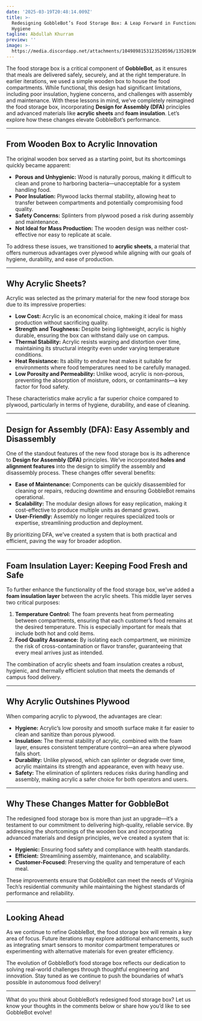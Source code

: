 ```yaml
---
date: '2025-03-19T20:48:14.009Z'
title: >-
  Redesigning GobbleBot’s Food Storage Box: A Leap Forward in Functionality and
  Hygiene
tagline: Abdullah Khurram
preview: ''
image: >-
  https://media.discordapp.net/attachments/1049898153123520596/1352019630935511161/image.png?ex=67dc7de7&is=67db2c67&hm=8d6922a4393bd38a4765cae412086c2cd50f753ff17da93ca4034661e1e467d5&=&format=webp&quality=lossless
---
```


The food storage box is a critical component of **GobbleBot**, as it ensures that meals are delivered safely, securely, and at the right temperature. In earlier iterations, we used a simple wooden box to house the food compartments. While functional, this design had significant limitations, including poor insulation, hygiene concerns, and challenges with assembly and maintenance. With these lessons in mind, we’ve completely reimagined the food storage box, incorporating **Design for Assembly (DFA)** principles and advanced materials like **acrylic sheets** and **foam insulation**. Let’s explore how these changes elevate GobbleBot’s performance.

---

## From Wooden Box to Acrylic Innovation

The original wooden box served as a starting point, but its shortcomings quickly became apparent:

- **Porous and Unhygienic:** Wood is naturally porous, making it difficult to clean and prone to harboring bacteria—unacceptable for a system handling food.
- **Poor Insulation:** Plywood lacks thermal stability, allowing heat to transfer between compartments and potentially compromising food quality.
- **Safety Concerns:** Splinters from plywood posed a risk during assembly and maintenance.
- **Not Ideal for Mass Production:** The wooden design was neither cost-effective nor easy to replicate at scale.

To address these issues, we transitioned to **acrylic sheets**, a material that offers numerous advantages over plywood while aligning with our goals of hygiene, durability, and ease of production.

---

## Why Acrylic Sheets?

Acrylic was selected as the primary material for the new food storage box due to its impressive properties:

- **Low Cost:** Acrylic is an economical choice, making it ideal for mass production without sacrificing quality.
- **Strength and Toughness:** Despite being lightweight, acrylic is highly durable, ensuring the box can withstand daily use on campus.
- **Thermal Stability:** Acrylic resists warping and distortion over time, maintaining its structural integrity even under varying temperature conditions.
- **Heat Resistance:** Its ability to endure heat makes it suitable for environments where food temperatures need to be carefully managed.
- **Low Porosity and Permeability:** Unlike wood, acrylic is non-porous, preventing the absorption of moisture, odors, or contaminants—a key factor for food safety.

These characteristics make acrylic a far superior choice compared to plywood, particularly in terms of hygiene, durability, and ease of cleaning.

---

## Design for Assembly (DFA): Easy Assembly and Disassembly

One of the standout features of the new food storage box is its adherence to **Design for Assembly (DFA)** principles. We’ve incorporated **holes and alignment features** into the design to simplify the assembly and disassembly process. These changes offer several benefits:

- **Ease of Maintenance:** Components can be quickly disassembled for cleaning or repairs, reducing downtime and ensuring GobbleBot remains operational.
- **Scalability:** The modular design allows for easy replication, making it cost-effective to produce multiple units as demand grows.
- **User-Friendly:** Assembly no longer requires specialized tools or expertise, streamlining production and deployment.

By prioritizing DFA, we’ve created a system that is both practical and efficient, paving the way for broader adoption.

---

## Foam Insulation Layer: Keeping Food Fresh and Safe

To further enhance the functionality of the food storage box, we’ve added a **foam insulation layer** between the acrylic sheets. This middle layer serves two critical purposes:

1. **Temperature Control:** The foam prevents heat from permeating between compartments, ensuring that each customer’s food remains at the desired temperature. This is especially important for meals that include both hot and cold items.
2. **Food Quality Assurance:** By isolating each compartment, we minimize the risk of cross-contamination or flavor transfer, guaranteeing that every meal arrives just as intended.

The combination of acrylic sheets and foam insulation creates a robust, hygienic, and thermally efficient solution that meets the demands of campus food delivery.

---

## Why Acrylic Outshines Plywood

When comparing acrylic to plywood, the advantages are clear:

- **Hygiene:** Acrylic’s low porosity and smooth surface make it far easier to clean and sanitize than porous plywood.
- **Insulation:** The thermal stability of acrylic, combined with the foam layer, ensures consistent temperature control—an area where plywood falls short.
- **Durability:** Unlike plywood, which can splinter or degrade over time, acrylic maintains its strength and appearance, even with heavy use.
- **Safety:** The elimination of splinters reduces risks during handling and assembly, making acrylic a safer choice for both operators and users.

---

## Why These Changes Matter for GobbleBot

The redesigned food storage box is more than just an upgrade—it’s a testament to our commitment to delivering high-quality, reliable service. By addressing the shortcomings of the wooden box and incorporating advanced materials and design principles, we’ve created a system that is:

- **Hygienic:** Ensuring food safety and compliance with health standards.
- **Efficient:** Streamlining assembly, maintenance, and scalability.
- **Customer-Focused:** Preserving the quality and temperature of each meal.

These improvements ensure that GobbleBot can meet the needs of Virginia Tech’s residential community while maintaining the highest standards of performance and reliability.

---

## Looking Ahead

As we continue to refine GobbleBot, the food storage box will remain a key area of focus. Future iterations may explore additional enhancements, such as integrating smart sensors to monitor compartment temperatures or experimenting with alternative materials for even greater efficiency.

The evolution of GobbleBot’s food storage box reflects our dedication to solving real-world challenges through thoughtful engineering and innovation. Stay tuned as we continue to push the boundaries of what’s possible in autonomous food delivery!

---

What do you think about GobbleBot’s redesigned food storage box? Let us know your thoughts in the comments below or share how you’d like to see GobbleBot evolve!